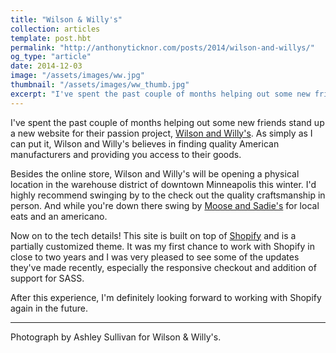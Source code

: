 ```yaml
---
title: "Wilson & Willy's"
collection: articles
template: post.hbt
permalink: "http://anthonyticknor.com/posts/2014/wilson-and-willys/"
og_type: "article"
date: 2014-12-03
image: "/assets/images/ww.jpg"
thumbnail: "/assets/images/ww_thumb.jpg"
excerpt: "I've spent the past couple of months helping out some new friends stand up a website for their passion project, Wilson and Willy's."
---
```

I've spent the past couple of months helping out some new friends stand up a new website for their passion project, [Wilson and Willy's](http://wilsonandwillys.com/). As simply as I can put it, Wilson and Willy's believes in finding quality American manufacturers and providing you access to their goods.

Besides the online store, Wilson and Willy's will be opening a physical location in the warehouse district of downtown Minneapolis this winter. I'd highly recommend swinging by to the check out the quality craftsmanship in person. And while you're down there swing by [Moose and Sadie's](http://www.mooseandsadies.com/) for local eats and an americano.

Now on to the tech details! This site is built on top of [Shopify](http://www.shopify.com) and is a partially customized theme. It was my first chance to work with Shopify in close to two years and I was very pleased to see some of the updates they've made recently, especially the responsive checkout and addition of support for SASS.

After this experience, I'm definitely looking forward to working with Shopify again in the future.

----

<div class="attribution">
Photograph by Ashley Sullivan for Wilson & Willy's.
</div>